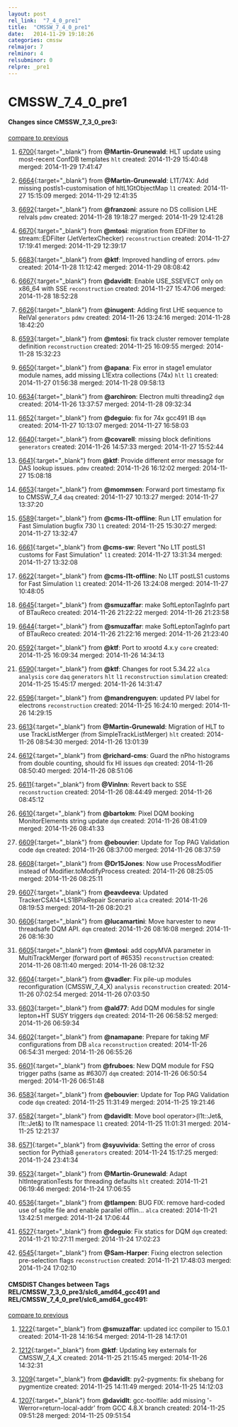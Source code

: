 ```yaml
---
layout: post
rel_link:  "7_4_0_pre1"
title:  "CMSSW_7_4_0_pre1"
date:   2014-11-29 19:18:26
categories: cmssw
relmajor: 7
relminor: 4
relsubminor: 0
relpre: _pre1
---
```


# CMSSW_7_4_0_pre1
#### Changes since CMSSW_7_3_0_pre3:

[compare to previous](https://github.com/cms-sw/cmssw/compare/CMSSW_7_3_0_pre3...CMSSW_7_4_0_pre1)



1. [6700](http://github.com/cms-sw/cmssw/pull/6700){:target="_blank"}  from **@Martin-Grunewald**: HLT update using most-recent ConfDB templates `hlt`  created: 2014-11-29 15:40:48 merged: 2014-11-29 17:41:47

2. [6664](http://github.com/cms-sw/cmssw/pull/6664){:target="_blank"}  from **@Martin-Grunewald**: L1T/74X: Add missing postls1-customisation of hltL1GtObjectMap `l1`  created: 2014-11-27 15:15:09 merged: 2014-11-29 12:41:35

3. [6692](http://github.com/cms-sw/cmssw/pull/6692){:target="_blank"}  from **@franzoni**: assure no DS collision LHE relvals `pdmv`  created: 2014-11-28 19:18:27 merged: 2014-11-29 12:41:28

4. [6670](http://github.com/cms-sw/cmssw/pull/6670){:target="_blank"}  from **@mtosi**: migration from EDFilter to stream::EDFilter (JetVertexChecker) `reconstruction`  created: 2014-11-27 17:19:41 merged: 2014-11-29 12:39:17

5. [6683](http://github.com/cms-sw/cmssw/pull/6683){:target="_blank"}  from **@ktf**: Improved handling of errors. `pdmv`  created: 2014-11-28 11:12:42 merged: 2014-11-29 08:08:42

6. [6667](http://github.com/cms-sw/cmssw/pull/6667){:target="_blank"}  from **@davidlt**: Enable USE_SSEVECT only on x86_64 with SSE `reconstruction`  created: 2014-11-27 15:47:06 merged: 2014-11-28 18:52:28

7. [6626](http://github.com/cms-sw/cmssw/pull/6626){:target="_blank"}  from **@inugent**: Adding first LHE sequence to RelVal  `generators`  `pdmv`  created: 2014-11-26 13:24:16 merged: 2014-11-28 18:42:20

8. [6593](http://github.com/cms-sw/cmssw/pull/6593){:target="_blank"}  from **@mtosi**: fix track cluster remover template definition `reconstruction`  created: 2014-11-25 16:09:55 merged: 2014-11-28 15:32:23

9. [6650](http://github.com/cms-sw/cmssw/pull/6650){:target="_blank"}  from **@apana**: Fix error in stage1 emulator module names,  add missing L1Extra collections (74x) `hlt`  `l1`  created: 2014-11-27 01:56:38 merged: 2014-11-28 09:58:13

10. [6634](http://github.com/cms-sw/cmssw/pull/6634){:target="_blank"}  from **@archiron**: Electron multi threading2 `dqm`  created: 2014-11-26 13:37:57 merged: 2014-11-28 09:32:34

11. [6652](http://github.com/cms-sw/cmssw/pull/6652){:target="_blank"}  from **@deguio**: fix for 74x gcc491 IB `dqm`  created: 2014-11-27 10:13:07 merged: 2014-11-27 16:58:03

12. [6640](http://github.com/cms-sw/cmssw/pull/6640){:target="_blank"}  from **@covarell**: missing block definitions `generators`  created: 2014-11-26 14:57:33 merged: 2014-11-27 15:52:44

13. [6641](http://github.com/cms-sw/cmssw/pull/6641){:target="_blank"}  from **@ktf**: Provide different error message for DAS lookup issues. `pdmv`  created: 2014-11-26 16:12:02 merged: 2014-11-27 15:08:18

14. [6653](http://github.com/cms-sw/cmssw/pull/6653){:target="_blank"}  from **@mommsen**: Forward port timestamp fix to CMSSW_7_4 `daq`  created: 2014-11-27 10:13:27 merged: 2014-11-27 13:37:20

15. [6589](http://github.com/cms-sw/cmssw/pull/6589){:target="_blank"}  from **@cms-l1t-offline**: Run L1T emulation for Fast Simulation bugfix 730 `l1`  created: 2014-11-25 15:30:27 merged: 2014-11-27 13:32:47

16. [6661](http://github.com/cms-sw/cmssw/pull/6661){:target="_blank"}  from **@cms-sw**: Revert "No L1T postLS1 customs for Fast Simulation" `l1`  created: 2014-11-27 13:31:34 merged: 2014-11-27 13:32:08

17. [6622](http://github.com/cms-sw/cmssw/pull/6622){:target="_blank"}  from **@cms-l1t-offline**: No L1T postLS1 customs for Fast Simulation `l1`  created: 2014-11-26 13:24:08 merged: 2014-11-27 10:48:05

18. [6645](http://github.com/cms-sw/cmssw/pull/6645){:target="_blank"}  from **@smuzaffar**: make SoftLeptonTagInfo part of BTauReco created: 2014-11-26 21:22:22 merged: 2014-11-26 21:23:58

19. [6644](http://github.com/cms-sw/cmssw/pull/6644){:target="_blank"}  from **@smuzaffar**: make SoftLeptonTagInfo part of BTauReco created: 2014-11-26 21:22:16 merged: 2014-11-26 21:23:40

20. [6592](http://github.com/cms-sw/cmssw/pull/6592){:target="_blank"}  from **@ktf**: Port to xrootd 4.x.y `core`  created: 2014-11-25 16:09:34 merged: 2014-11-26 14:34:13

21. [6590](http://github.com/cms-sw/cmssw/pull/6590){:target="_blank"}  from **@ktf**: Changes for root 5.34.22 `alca`  `analysis`  `core`  `daq`  `generators`  `hlt`  `l1`  `reconstruction`  `simulation`  created: 2014-11-25 15:45:17 merged: 2014-11-26 14:31:47

22. [6596](http://github.com/cms-sw/cmssw/pull/6596){:target="_blank"}  from **@mandrenguyen**: updated PV label for electrons `reconstruction`  created: 2014-11-25 16:24:10 merged: 2014-11-26 14:29:15

23. [6613](http://github.com/cms-sw/cmssw/pull/6613){:target="_blank"}  from **@Martin-Grunewald**: Migration of HLT to use TrackListMerger (from SimpleTrackListMerger) `hlt`  created: 2014-11-26 08:54:30 merged: 2014-11-26 13:01:39

24. [6612](http://github.com/cms-sw/cmssw/pull/6612){:target="_blank"}  from **@richard-cms**: Guard the nPho histograms from double counting, should fix HI issues `dqm`  created: 2014-11-26 08:50:40 merged: 2014-11-26 08:51:06

25. [6611](http://github.com/cms-sw/cmssw/pull/6611){:target="_blank"}  from **@VinInn**: Revert back to SSE `reconstruction`  created: 2014-11-26 08:44:49 merged: 2014-11-26 08:45:12

26. [6610](http://github.com/cms-sw/cmssw/pull/6610){:target="_blank"}  from **@bartokm**: Pixel DQM booking MonitorElements string update `dqm`  created: 2014-11-26 08:41:09 merged: 2014-11-26 08:41:33

27. [6609](http://github.com/cms-sw/cmssw/pull/6609){:target="_blank"}  from **@ebouvier**: Update for Top PAG Validation code `dqm`  created: 2014-11-26 08:37:00 merged: 2014-11-26 08:37:59

28. [6608](http://github.com/cms-sw/cmssw/pull/6608){:target="_blank"}  from **@Dr15Jones**: Now use ProcessModifier instead of Modifier.toModifyProcess created: 2014-11-26 08:25:05 merged: 2014-11-26 08:25:11

29. [6607](http://github.com/cms-sw/cmssw/pull/6607){:target="_blank"}  from **@eavdeeva**: Updated TrackerCSA14+LS1BPixRepair Scenario `alca`  created: 2014-11-26 08:19:53 merged: 2014-11-26 08:20:21

30. [6606](http://github.com/cms-sw/cmssw/pull/6606){:target="_blank"}  from **@lucamartini**: Move harvester to new threadsafe DQM API. `dqm`  created: 2014-11-26 08:16:08 merged: 2014-11-26 08:16:30

31. [6605](http://github.com/cms-sw/cmssw/pull/6605){:target="_blank"}  from **@mtosi**: add copyMVA parameter in MultiTrackMerger (forward port of #6535) `reconstruction`  created: 2014-11-26 08:11:40 merged: 2014-11-26 08:12:32

32. [6604](http://github.com/cms-sw/cmssw/pull/6604){:target="_blank"}  from **@vadler**: Fix pile-up modules reconfiguration (CMSSW_7_4_X) `analysis`  `reconstruction`  created: 2014-11-26 07:02:54 merged: 2014-11-26 07:03:50

33. [6603](http://github.com/cms-sw/cmssw/pull/6603){:target="_blank"}  from **@ald77**: Add DQM modules for single lepton+HT SUSY triggers `dqm`  created: 2014-11-26 06:58:52 merged: 2014-11-26 06:59:34

34. [6602](http://github.com/cms-sw/cmssw/pull/6602){:target="_blank"}  from **@namapane**: Prepare for taking MF configurations from DB `alca`  `reconstruction`  created: 2014-11-26 06:54:31 merged: 2014-11-26 06:55:26

35. [6601](http://github.com/cms-sw/cmssw/pull/6601){:target="_blank"}  from **@fruboes**: New DQM module for FSQ trigger paths (same as #6307) `dqm`  created: 2014-11-26 06:50:54 merged: 2014-11-26 06:51:48

36. [6583](http://github.com/cms-sw/cmssw/pull/6583){:target="_blank"}  from **@ebouvier**: Update for Top PAG Validation code `dqm`  created: 2014-11-25 11:31:49 merged: 2014-11-25 19:21:46

37. [6582](http://github.com/cms-sw/cmssw/pull/6582){:target="_blank"}  from **@davidlt**: Move bool operator>(l1t::Jet&, l1t::Jet&) to l1t namespace `l1`  created: 2014-11-25 11:01:31 merged: 2014-11-25 12:21:37

38. [6571](http://github.com/cms-sw/cmssw/pull/6571){:target="_blank"}  from **@syuvivida**: Setting the error of cross section for Pythia8 `generators`  created: 2014-11-24 15:17:25 merged: 2014-11-24 23:41:34

39. [6523](http://github.com/cms-sw/cmssw/pull/6523){:target="_blank"}  from **@Martin-Grunewald**: Adapt hltIntegrationTests for threading defaults `hlt`  created: 2014-11-21 06:19:46 merged: 2014-11-24 17:06:55

40. [6536](http://github.com/cms-sw/cmssw/pull/6536){:target="_blank"}  from **@tlampen**: BUG FIX: remove hard-coded use of sqlite file and enable parallel offlin... `alca`  created: 2014-11-21 13:42:51 merged: 2014-11-24 17:06:44

41. [6527](http://github.com/cms-sw/cmssw/pull/6527){:target="_blank"}  from **@deguio**: Fix statics for DQM `dqm`  created: 2014-11-21 10:27:11 merged: 2014-11-24 17:02:23

42. [6545](http://github.com/cms-sw/cmssw/pull/6545){:target="_blank"}  from **@Sam-Harper**: Fixing electron selection pre-selection flags `reconstruction`  created: 2014-11-21 17:48:03 merged: 2014-11-24 17:02:10

#### CMSDIST Changes between Tags REL/CMSSW_7_3_0_pre3/slc6_amd64_gcc491 and REL/CMSSW_7_4_0_pre1/slc6_amd64_gcc491:

[compare to previous](https://github.com/cms-sw/cmsdist/compare/REL/CMSSW_7_3_0_pre3/slc6_amd64_gcc491...REL/CMSSW_7_4_0_pre1/slc6_amd64_gcc491)



1. [1222](http://github.com/cms-sw/cmsdist/pull/1222){:target="_blank"}  from **@smuzaffar**: updated icc compiler to 15.0.1 created: 2014-11-28 14:16:54 merged: 2014-11-28 14:17:01

2. [1212](http://github.com/cms-sw/cmsdist/pull/1212){:target="_blank"}  from **@ktf**: Updating key externals for CMSSW_7_4_X created: 2014-11-25 21:15:45 merged: 2014-11-26 14:32:31

3. [1209](http://github.com/cms-sw/cmsdist/pull/1209){:target="_blank"}  from **@davidlt**: py2-pygments: fix shebang for pygmentize created: 2014-11-25 14:11:49 merged: 2014-11-25 14:12:03

4. [1207](http://github.com/cms-sw/cmsdist/pull/1207){:target="_blank"}  from **@davidlt**: gcc-toolfile: add missing '-Werror=return-local-addr' from GCC 4.8.X branch created: 2014-11-25 09:51:28 merged: 2014-11-25 09:51:54
